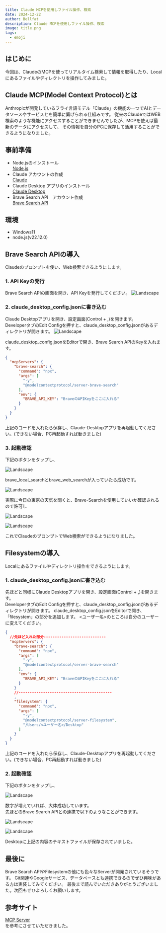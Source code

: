 ```yaml
---
title: Claude MCPを使用しファイル操作、検索
date: 2024-12-22
author: Bellfat
description: Claude MCPを使用しファイル操作、検索
image: title.png
tags:
  - emoji
---
```



## はじめに
今回は、ClaudeのMCPを使ってリアルタイム検索して情報を取得したり、Localにあるファイルやディレクトリを操作してみました。

## Claude MCP(Model Context Protocol)とは
Anthropicが開発しているフライ言語モデル「Claude」の機能の一つでAIとデータソースやサービスとを簡単に繋げられる仕組みです。
従来のClaudeではWEB検索のような機能にアクセスすることができませんでしたが、MCPを使えば最新のデータにアクセスして、
その情報を自分のPCに保存して活用することができるようになりました。

## 事前準備
- Node.jsのインストール  
[Node.js](https://nodejs.org/en)  
- Claude アカウントの作成  
[Claude](https://claude.ai/)
- Claude Desktop アプリのインストール  
[Claude Desktop](https://claude.ai/download)
- Brave Search API　アカウント作成  
[Brave Search API](https://brave.com/search/api/)

## 環境
- Windows11
- node.js(v22.12.0)

## Brave Search APIの導入
Claudeのプロンプトを使い、Web検索できるようにします。
### 1. API Keyの発行  
Brave Search APIの画面を開き、API Keyを発行してください。
![Landscape](Brave-API.png)

### 2. claude_desktop_config.jsonに書き込む
Claude Desktopアプリを開き、設定画面(Control + ,)を開きます。  
DeveloperタブのEdit Configを押すと、claude_desktop_config.jsonがあるディレクトリが開きます。
![Landscape](Claude-Desktop.png)

claude_desktop_config.jsonをEditorで開き、Brave Search APIのKeyを入れます。
```json
{
  "mcpServers": {
    "brave-search": {
      "command": "npx",
      "args": [
        "-y",
        "@modelcontextprotocol/server-brave-search"
      ],
      "env": {
        "BRAVE_API_KEY": "BraveのAPIKeyをここに入れる"
      }
    }
  }
}
```
上記のコードを入れたら保存し、Claude-Desktopアプリを再起動してください。(できない場合、PC再起動すれば動きました)

### 3. 起動確認
下記のボタンをタップし、  

![Landscape](Claude-Desktop2.png)  

brave_local_searchとbrave_web_searchが入っていたら成功です。  

![Landscape](Claude-Desktop3.png)

実際に今日の東京の天気を聞くと、Brave-Searchを使用していいか確認されるので許可し  

![Landscape](Claude-Desktop4.png)

![Landscape](Claude-Desktop5.png)  

これでClaudeのプロンプトでWeb検索ができるようになりました。

## Filesystemの導入
Localにあるファイルやディレクトリ操作をできるようにします。

### 1. claude_desktop_config.jsonに書き込む
先ほどと同様にClaude Desktopアプリを開き、設定画面(Control + ,)を開きます。  
DeveloperタブのEdit Configを押すと、claude_desktop_config.jsonがあるディレクトリが開きます。
claude_desktop_config.jsonをEditorで開き、「filesystem」の部分を追加します。
<ユーザー名>のところは自分のユーザーに変えてください。
``` json
{
  //先ほど入れた部分----------------------------
  "mcpServers": {
    "brave-search": {
      "command": "npx",
      "args": [
        "-y",
        "@modelcontextprotocol/server-brave-search"
      ],
      "env": {
        "BRAVE_API_KEY": "BraveのAPIKeyをここに入れる"
      }
    }
    //------------------------------------------
    ,
    "filesystem": {
      "command": "npx",
      "args": [
        "-y",
        "@modelcontextprotocol/server-filesystem",
        "/Users/<ユーザー名>/Desktop"
      ]
    }
  }
}
```
上記のコードを入れたら保存し、Claude-Desktopアプリを再起動してください。(できない場合、PC再起動すれば動きました)

### 2. 起動確認
下記のボタンをタップし、  

![Landscape](Claude-Desktop2.png)  

数字が増えていれば、大体成功しています。  
先ほどのBrave Search APIとの連携で以下のようなことができます。  

![Landscape](Claude-Desktop6.png)  

![Landscape](text.png) 

Desktopに上記の内容のテキストファイルが保存されていました。

## 最後に
Brave Search APIやFilesystemの他にも色々なServerが開発されているそうです。
Git関連やGoogleサービス、データベースとも連携できるのでぜひ興味がある方は実装してみてください。
最後まで読んでいただきありがとうございました。次回もぜひよろしくお願いします。


## 参考サイト
[MCP Server](https://github.com/modelcontextprotocol/servers?tab=readme-ov-file)   
 を参考にさせていただきました。 
